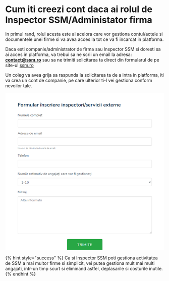 # Cum iti creezi cont daca ai rolul de Inspector SSM/Administator firma

 In primul rand, rolul acesta este al acelora care vor gestiona contul/actele si documentele unei firme si va avea acces la tot ce va fi incarcat in platforma.

Daca esti companie/administrator de firma sau  Inspector SSM si doresti sa ai acces in platforma, va trebui sa ne scrii un email la adresa: **contact@ssm.ro** sau sa ne trimiti solicitarea ta direct din formularul de pe site-ul [ssm.ro](https://www.ssm.ro/contact)

Un coleg va avea grija sa raspunda la solicitarea ta de a intra in platforma, iti va crea un cont de companie, pe  care ulterior ti-l vei gestiona conform nevoilor tale.

![](.gitbook/assets/image%20%2884%29.png)





{% hint style="success" %}
Ca si Inspector SSM poti gestiona activitatea de SSM a mai multor firme si simplicit, vei putea gestiona mult mai multi angajati, intr-un timp scurt si eliminand astfel, deplasarile si costurile inutile.
{% endhint %}



